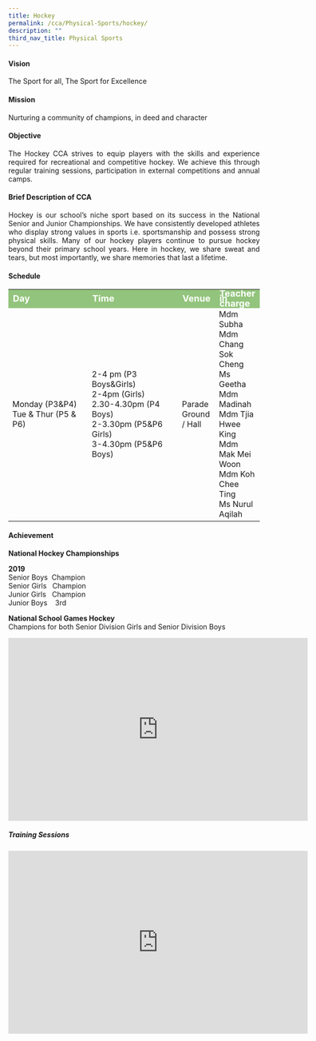 ```yaml
---
title: Hockey
permalink: /cca/Physical-Sports/hockey/
description: ""
third_nav_title: Physical Sports
---
```

<h4>Vision</h4>
<p style="text-align:justify">The Sport for all, The Sport for Excellence</p>
<h4>Mission</h4>
<p style="text-align:justify">Nurturing a community of champions, in deed and character</p>
<h4>Objective</h4>
<p style="text-align:justify">The Hockey CCA strives to equip players with the skills and experience required for recreational and competitive hockey. We achieve this through regular training sessions, participation in external competitions and annual camps.</p>
<h4>Brief Description of CCA</h4>
<p style="text-align:justify">Hockey is our school’s niche sport based on its success in the National Senior and Junior Championships. We have consistently developed athletes who display strong values in sports i.e. sportsmanship and possess strong physical skills. Many of our hockey players continue to pursue hockey beyond their primary school years. Here in hockey, we share sweat and tears, but most importantly, we share memories that last a lifetime.</p>
<h4>Schedule</h4>
<p>
	<table>
		<tbody>
			<tr style="line-height:10px; background-color:rgb(147,196,125); font-weight: bold; font-size:18px; color:white"><td>Day</td><td>Time</td><td>Venue</td><td>Teacher in charge</td></tr>
			<tr><td width=180>Monday (P3&P4) <br>Tue & Thur (P5 & P6)</td><td width=200>2-4 pm (P3 Boys&Girls) <br>2-4pm (Girls) <br>2.30-4.30pm (P4 Boys) <br>2-3.30pm (P5&P6 Girls) <br>3-4.30pm (P5&P6 Boys)</td><td>Parade Ground / Hall</td><td>Mdm Subha<br>Mdm Chang Sok Cheng<br>Ms Geetha<br>Mdm Madinah<br>Mdm Tjia Hwee King<br>Mdm Mak Mei Woon<br>Mdm Koh Chee Ting<br>Ms Nurul Aqilah</td></tr>
			<tr></tr>
		</tbody>
		</table>
<h4>Achievement</h4>

**National Hockey Championships**

**2019**    
Senior Boys&nbsp; Champion   
Senior Girls&nbsp; &nbsp;Champion   
Junior Girls&nbsp; &nbsp;Champion   
Junior Boys&nbsp; &nbsp; 3rd


**National School Games Hockey**   
Champions for both Senior Division Girls and Senior Division Boys

<center><iframe src="https://docs.google.com/presentation/d/e/2PACX-1vRdhSNkhEeDPTJv07HajsiicOltBCsRY9CYzusS4ksRqHJVyDJ-Vd9jfYHvGthdFgMEWYtwvsBmU2SW/embed?start=true&amp;loop=true&amp;delayms=3000" frameborder="0" width="600" height="366" allowfullscreen="true"></iframe></center>


##### Training Sessions

<center><iframe allowfullscreen="true" height="366" width="600" frameborder="0" src="https://docs.google.com/presentation/d/e/2PACX-1vS3xOd5m4ZYWK5cTuVThxj1sP0KafFbfnIyfYCBafC2wDqLteeGJ0dUan2CVoBOQ53VxQ_IBXFv3lyu/embed?start=false&amp;loop=false&amp;delayms=3000"></iframe></center>